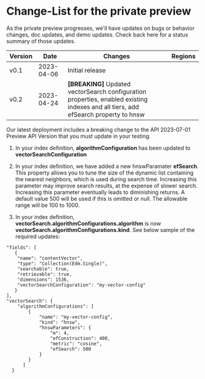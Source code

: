 # Change-List for the private preview

As the private preview progresses, we'll have updates on bugs or behavior changes, doc updates, and demo updates. Check back here for a status summary of those updates.

| Version | Date       | Changes                                                                                                                             | Regions                   |  
| ------- | ---------- | ----------------------------------------------------------------------------------------------------------------------------------- | ------------------------- |  
| v0.1    | 2023-04-06 | Initial release                                                                                                                     |                           |  
| v0.2    | 2023-04-24 | **[BREAKING]** Updated vectorSearch configuration properties, enabled existing indexes and all tiers, add efSearch property to hnsw 

Our latest deployment includes a breaking change to the API 2023-07-01 Preview API Version that you must update in your testing.

1. In your index definition, **algorithmConfiguration** has been updated to **vectorSearchConfiguration**

2. In your index definition, we have added a new hnswParamater **efSearch**. This property allows you to tune the size of the dynamic list containing the nearest neighbors, which is used during search time. Increasing this parameter may improve search results, at the expense of slower search. Increasing this parameter eventually leads to diminishing returns. A default value 500 will be used if this is omitted or null. The allowable range will be 100 to 1000.

3. In your index definition, **vectorSearch.algorithmConfigurations.algorithm** is now **vectorSearch.algorithmConfigurations.kind**. See below sample of the required updates:

```
"fields": [
   {
    "name": "contentVector",
    "type": "Collection(Edm.Single)",
    "searchable": true,
    "retrievable": true,
    "dimensions": 1536,
    "vectorSearchConfiguration": "my-vector-config"
   }
],
"vectorSearch": {
    "algorithmConfigurations": [
        {
            "name": "my-vector-config",
            "kind": "hnsw",
            "hnswParameters": {
                "m": 4,
                "efConstruction": 400,
                "metric": "cosine",
                "efSearch": 500
            }
        }
      ]
  }
```
